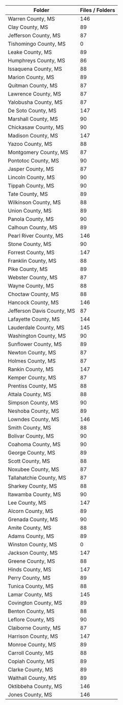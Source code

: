 | Folder                     |   Files / Folders |
|----------------------------|-------------------|
| Warren County, MS          |               146 |
| Clay County, MS            |                89 |
| Jefferson County, MS       |                87 |
| Tishomingo County, MS      |                 0 |
| Leake County, MS           |                89 |
| Humphreys County, MS       |                86 |
| Issaquena County, MS       |                88 |
| Marion County, MS          |                89 |
| Quitman County, MS         |                87 |
| Lawrence County, MS        |                87 |
| Yalobusha County, MS       |                87 |
| De Soto County, MS         |               147 |
| Marshall County, MS        |                90 |
| Chickasaw County, MS       |                90 |
| Madison County, MS         |               147 |
| Yazoo County, MS           |                88 |
| Montgomery County, MS      |                87 |
| Pontotoc County, MS        |                90 |
| Jasper County, MS          |                87 |
| Lincoln County, MS         |                90 |
| Tippah County, MS          |                90 |
| Tate County, MS            |                89 |
| Wilkinson County, MS       |                88 |
| Union County, MS           |                89 |
| Panola County, MS          |                90 |
| Calhoun County, MS         |                89 |
| Pearl River County, MS     |               146 |
| Stone County, MS           |                90 |
| Forrest County, MS         |               147 |
| Franklin County, MS        |                88 |
| Pike County, MS            |                89 |
| Webster County, MS         |                87 |
| Wayne County, MS           |                88 |
| Choctaw County, MS         |                88 |
| Hancock County, MS         |               146 |
| Jefferson Davis County, MS |                87 |
| Lafayette County, MS       |               144 |
| Lauderdale County, MS      |               145 |
| Washington County, MS      |                90 |
| Sunflower County, MS       |                89 |
| Newton County, MS          |                87 |
| Holmes County, MS          |                87 |
| Rankin County, MS          |               147 |
| Kemper County, MS          |                87 |
| Prentiss County, MS        |                88 |
| Attala County, MS          |                88 |
| Simpson County, MS         |                90 |
| Neshoba County, MS         |                89 |
| Lowndes County, MS         |               146 |
| Smith County, MS           |                88 |
| Bolivar County, MS         |                90 |
| Coahoma County, MS         |                90 |
| George County, MS          |                89 |
| Scott County, MS           |                88 |
| Noxubee County, MS         |                87 |
| Tallahatchie County, MS    |                87 |
| Sharkey County, MS         |                88 |
| Itawamba County, MS        |                90 |
| Lee County, MS             |               147 |
| Alcorn County, MS          |                89 |
| Grenada County, MS         |                90 |
| Amite County, MS           |                88 |
| Adams County, MS           |                89 |
| Winston County, MS         |                 0 |
| Jackson County, MS         |               147 |
| Greene County, MS          |                88 |
| Hinds County, MS           |               147 |
| Perry County, MS           |                89 |
| Tunica County, MS          |                88 |
| Lamar County, MS           |               145 |
| Covington County, MS       |                89 |
| Benton County, MS          |                88 |
| Leflore County, MS         |                90 |
| Claiborne County, MS       |                87 |
| Harrison County, MS        |               147 |
| Monroe County, MS          |                89 |
| Carroll County, MS         |                88 |
| Copiah County, MS          |                89 |
| Clarke County, MS          |                89 |
| Walthall County, MS        |                89 |
| Oktibbeha County, MS       |               146 |
| Jones County, MS           |               146 |